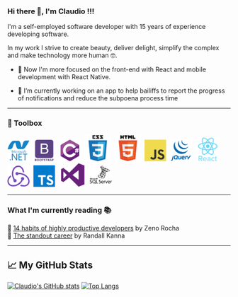 ### Hi there 👋, I'm Claudio !!!


I'm a self-employed software developer with 15 years of experience developing software.

In my work I strive to create beauty, deliver delight, simplify the complex and make technology more human 🤓.  

- 🌱 Now I'm more focused on the front-end with React and mobile development with React Native. 

- 🔭 I’m currently working on an app to help bailiffs to report the progress of notifications and reduce the subpoena process time

---

### 🧰 Toolbox

<a href="https://docs.microsoft.com/en-us/dotnet/core/introduction"><img src='https://github.com/devicons/devicon/blob/master/icons/dot-net/dot-net-plain-wordmark.svg' alt='.Net logo' height="50" width="50" /></a>&nbsp;&nbsp;<a href="https://getbootstrap.com/"><img src="https://github.com/devicons/devicon/blob/master/icons/bootstrap/bootstrap-plain-wordmark.svg" alt="bootstrap logo" height="50" width="50"/></a>&nbsp;&nbsp;<a href="https://docs.microsoft.com/en-us/dotnet/csharp/"><img src='https://github.com/devicons/devicon/blob/master/icons/csharp/csharp-original.svg' alt='c# logo' height="50" width="50" /></a>&nbsp;&nbsp;<img src='https://github.com/devicons/devicon/blob/master/icons/css3/css3-original-wordmark.svg' alt='css logo' height="60" width="60" />&nbsp;&nbsp;<img src='https://github.com/devicons/devicon/blob/master/icons/html5/html5-original-wordmark.svg' alt=' html logo' height="60" width="60"/>&nbsp;&nbsp;<a href="https://developer.mozilla.org/en-US/docs/Web/JavaScript"><img src='https://github.com/devicons/devicon/blob/master/icons/javascript/javascript-original.svg' alt='javascript logo' height="50" width="50" /></a>&nbsp;&nbsp;<img src='https://github.com/devicons/devicon/blob/master/icons/jquery/jquery-plain-wordmark.svg' alt='jquery logo' height="50" width="50" />&nbsp;&nbsp;<a href="https://reactjs.org/"><img src='https://github.com/devicons/devicon/blob/master/icons/react/react-original-wordmark.svg' alt='react logo' height="55" width="55" /></a>&nbsp;&nbsp;<a href="https://redux.js.org/"><img src='https://github.com/devicons/devicon/blob/master/icons/redux/redux-original.svg' alt='redux logo' height="50" width="50" /></a>&nbsp;&nbsp;<img src='https://github.com/devicons/devicon/blob/master/icons/typescript/typescript-original.svg' alt='typescript logo' height="50" width="50" />&nbsp;&nbsp;
<img src='https://github.com/devicons/devicon/blob/master/icons/visualstudio/visualstudio-plain.svg' alt='visual studio logo' height="55" width="55" />&nbsp;&nbsp;<img src='https://github.com/devicons/devicon/blob/master/icons/microsoftsqlserver/microsoftsqlserver-plain-wordmark.svg' alt='microsoft sql logo' height="55" width="55" />

---

### What I'm currently reading 📚

📗 <a href='https://14habits.com/'>14 habits of highly productive developers</a> by Zeno Rocha</br>
📘 <a href='https://www.goodreads.com/book/show/56277836-the-standout-career'>The standout career</a> by Randall Kanna

---

## &#x1f4c8; My GitHub Stats
[![Claudio's GitHub stats](https://github-readme-stats.vercel.app/api?username=claudiobarsante&count_private=true&show_icons=true&theme=tokyonight)](https://github.com/claudiobarsante/github-readme-stats)
[![Top Langs](https://github-readme-stats.vercel.app/api/top-langs/?username=claudiobarsante&layout=compacte&show_icons=true&theme=tokyonight&hide=Java,Ruby,Objective-c)](https://github.com/claudiobarsante/github-readme-stats)

<!--
**claudiobarsante/claudiobarsante** is a ✨ _special_ ✨ repository because its `README.md` (this file) appears on your GitHub profile.

Here are some ideas to get you started:

- 🔭 I’m currently working on ...
- 🌱 I’m currently learning ...
- 👯 I’m looking to collaborate on ...
- 🤔 I’m looking for help with ...
- 💬 Ask me about ...
- 📫 How to reach me: ...
- 😄 Pronouns: ...
- ⚡ Fun fact: ...
-->
